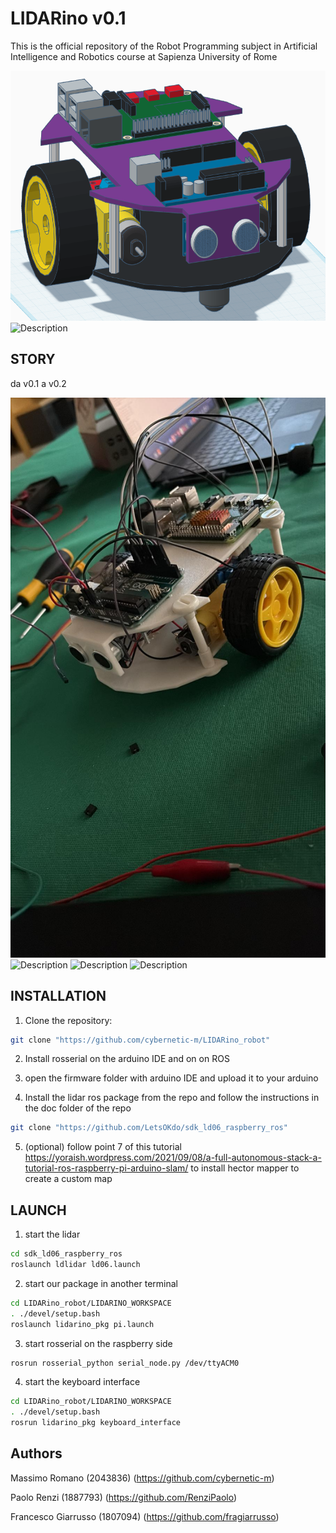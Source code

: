 # LIDARino v0.1
This is the official repository of the Robot Programming subject in Artificial Intelligence and Robotics course at Sapienza University of Rome



<img src="./images/image_1.png" alt="Description" width="600" height = "400" />


<img src="./gifs/RP3v3.gif" alt="Description"  width="600" height = "1000" />


## STORY

da v0.1 a v0.2




<img src="./images/lidarinov01.jpeg" alt="Description"  />
<img src="./gifs/rplidarino1.gif" alt="Description"   />
<img src="./gifs/rplidarino2.gif" alt="Description"  />
<img src="./gifs/rplidarino3.gif" alt="Description"  />



## INSTALLATION 

1. Clone the repository:  
 ```sh 
 git clone "https://github.com/cybernetic-m/LIDARino_robot"
 ```
2. Install rosserial on the arduino IDE and on on ROS

3. open the firmware folder with arduino IDE and upload it to your arduino

4. Install the lidar ros package from the repo and follow the instructions in the doc folder of the repo
 ```sh 
 git clone "https://github.com/LetsOKdo/sdk_ld06_raspberry_ros"
 ```

5. (optional) follow point 7 of this tutorial https://yoraish.wordpress.com/2021/09/08/a-full-autonomous-stack-a-tutorial-ros-raspberry-pi-arduino-slam/ to install hector mapper to create a custom map

## LAUNCH

1. start the lidar 
 ```sh 
 cd sdk_ld06_raspberry_ros
 roslaunch ldlidar ld06.launch 
 ```

2. start our package in another terminal

 ```sh 
 cd LIDARino_robot/LIDARINO_WORKSPACE
 . ./devel/setup.bash
 roslaunch lidarino_pkg pi.launch
 ```

3. start rosserial on the raspberry side

 ```sh 
 rosrun rosserial_python serial_node.py /dev/ttyACM0
 ```

4. start the keyboard interface 

 ```sh 
 cd LIDARino_robot/LIDARINO_WORKSPACE
 . ./devel/setup.bash
 rosrun lidarino_pkg keyboard_interface
 ```


 ## Authors
Massimo Romano (2043836) (https://github.com/cybernetic-m) 

Paolo Renzi (1887793) (https://github.com/RenziPaolo)

Francesco Giarrusso (1807094) (https://github.com/fragiarrusso)
